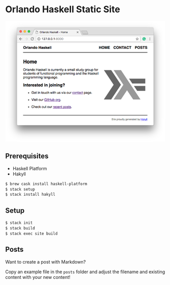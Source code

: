# Orlando Haskell Static Site

![Orlando Haskell](images/sample-static-site.png)

## Prerequisites

- Haskell Platform
- Hakyll

```sh
$ brew cask install haskell-platform
$ stack setup
$ stack install hakyll
```

## Setup

```sh
$ stack init
$ stack build
$ stack exec site build
```

## Posts

Want to create a post with Markdown?

Copy an example file in the `posts` folder and adjust the filename and existing
content with your new content!

